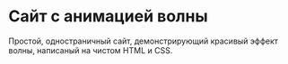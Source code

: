 # Сайт с анимацией волны

Простой, одностраничный сайт, демонстрирующий красивый эффект волны, написаный на чистом HTML и CSS.
